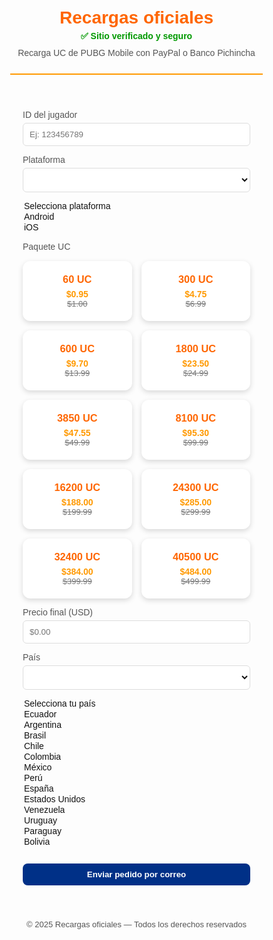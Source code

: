<html lang="es">
<head>
<meta charset="UTF-8">
<meta name="viewport" content="width=device-width, initial-scale=1.0">
<title>Recargas oficiales — UC PUBG Mobile</title>
<style>
:root {
  --primary:#ff6600;
  --accent:#ff9900;
  --bg:#fdfdfd;
  --card-bg:#ffffff;
  --text:#111;
  --muted:#555;
  --btn:#003087;
}
*{box-sizing:border-box;}
body{margin:0;font-family:'Poppins',sans-serif;background:var(--bg);color:var(--text);}
header{padding:25px 10px;text-align:center;border-bottom:2px solid var(--accent);}
header h1{font-size:28px;margin:0;color:var(--primary);}
header p{margin:5px 0 0;color:var(--muted);}
main{max-width:1000px;margin:30px auto;padding:0 20px;}
label{display:block;margin-top:10px;font-size:14px;color:var(--muted);}
input,select{width:100%;margin-top:5px;padding:10px;border-radius:6px;border:1px solid #ddd;background:#fff;color:#111;}
.cards{display:grid;grid-template-columns:repeat(auto-fit,minmax(140px,1fr));gap:15px;margin-top:15px;}
.card{background:var(--card-bg);border-radius:12px;padding:20px;text-align:center;box-shadow:0 3px 8px rgba(0,0,0,0.15);cursor:pointer;transition:transform 0.2s,box-shadow 0.2s;}
.card:hover{transform:translateY(-5px);box-shadow:0 8px 20px rgba(0,0,0,0.3);}
.card h3{margin:0;color:var(--primary);}
.card p{margin:6px 0 0;font-weight:700;color:var(--accent);}
.card s{color:#777;font-size:13px;display:block;}
.payment-methods{display:none;margin-top:15px;}
.payment-method{padding:10px;border:1px solid #ddd;border-radius:8px;margin-top:8px;background:#fafafa;}
footer{text-align:center;margin-top:40px;padding:15px;color:var(--muted);font-size:13px;}
.verified{color:#009900;font-weight:700;font-size:14px;margin-bottom:10px;}
.btn{margin-top:12px;background:var(--btn);color:#fff;padding:10px 14px;border:none;border-radius:8px;cursor:pointer;font-weight:600;transition:background .2s;width:100%;}
.btn:hover{background:#002060;}
</style>
</head>
<body>
<header>
  <h1>Recargas oficiales</h1>
  <p class="verified">✅ Sitio verificado y seguro</p>
  <p>Recarga UC de PUBG Mobile con PayPal o Banco Pichincha</p>
</header>

<main>
<form id="order-form">
<label>ID del jugador</label>
<input type="text" id="uid" required placeholder="Ej: 123456789">

<label>Plataforma</label>
<select id="platform" required>
<option value="">Selecciona plataforma</option>
<option value="Android">Android</option>
<option value="iOS">iOS</option>
</select>

<label>Paquete UC</label>
<div class="cards">
  <div class="card" data-uc="60" data-price="0.95">
    <h3>60 UC</h3>
    <p>$0.95</p>
    <s>$1.00</s>
  </div>
  <div class="card" data-uc="300" data-price="4.75">
    <h3>300 UC</h3>
    <p>$4.75</p>
    <s>$6.99</s>
  </div>
  <div class="card" data-uc="600" data-price="9.70">
    <h3>600 UC</h3>
    <p>$9.70</p>
    <s>$13.99</s>
  </div>
  <div class="card" data-uc="1800" data-price="23.50">
    <h3>1800 UC</h3>
    <p>$23.50</p>
    <s>$24.99</s>
  </div>
  <div class="card" data-uc="3850" data-price="47.55">
    <h3>3850 UC</h3>
    <p>$47.55</p>
    <s>$49.99</s>
  </div>
  <div class="card" data-uc="8100" data-price="95.30">
    <h3>8100 UC</h3>
    <p>$95.30</p>
    <s>$99.99</s>
  </div>
  <div class="card" data-uc="16200" data-price="188.00">
    <h3>16200 UC</h3>
    <p>$188.00</p>
    <s>$199.99</s>
  </div>
  <div class="card" data-uc="24300" data-price="285.00">
    <h3>24300 UC</h3>
    <p>$285.00</p>
    <s>$299.99</s>
  </div>
  <div class="card" data-uc="32400" data-price="384.00">
    <h3>32400 UC</h3>
    <p>$384.00</p>
    <s>$399.99</s>
  </div>
  <div class="card" data-uc="40500" data-price="484.00">
    <h3>40500 UC</h3>
    <p>$484.00</p>
    <s>$499.99</s>
  </div>
</div>

<label>Precio final (USD)</label>
<input type="text" id="price" readonly placeholder="$0.00">

<label>País</label>
<select id="country" required>
  <option value="">Selecciona tu país</option>
  <option value="Ecuador">Ecuador</option>
  <option value="Argentina">Argentina</option>
  <option value="Brasil">Brasil</option>
  <option value="Chile">Chile</option>
  <option value="Colombia">Colombia</option>
  <option value="México">México</option>
  <option value="Perú">Perú</option>
  <option value="España">España</option>
  <option value="Estados Unidos">Estados Unidos</option>
  <option value="Venezuela">Venezuela</option>
  <option value="Uruguay">Uruguay</option>
  <option value="Paraguay">Paraguay</option>
  <option value="Bolivia">Bolivia</option>
</select>

<div class="payment-methods" id="payment-methods">
  <div class="payment-method" id="paypal-method">
    🌐 <strong>Pagar con PayPal o tarjeta de débito:</strong>
    <div id="paypal-buttons"></div>
  </div>
  <div class="payment-method" id="bank-method">
    💳 Banco Pichincha (solo Ecuador): <strong>2212896512</strong>
  </div>
</div>

<button class="btn" type="submit">Enviar pedido por correo</button>
</form>
</main>

<footer>© 2025 Recargas oficiales — Todos los derechos reservados</footer>

<script>
document.addEventListener('DOMContentLoaded', () => {
  const cards = document.querySelectorAll('.card');
  const priceInput = document.getElementById('price');
  const paymentMethods = document.getElementById('payment-methods');
  const paypalButtonsContainer = document.getElementById('paypal-buttons');
  let selectedPrice = 0;

  function renderPayPalButton(amount){
    paypalButtonsContainer.innerHTML = '';
    if(amount <= 0) return;

    const form = document.createElement('form');
    form.action = "https://www.paypal.com/cgi-bin/webscr";
    form.method = "post";
    form.target = "_blank";

    form.innerHTML = `
      <input type="hidden" name="cmd" value="_xclick">
      <input type="hidden" name="business" value="S29ADWZU8J9GY">
      <input type="hidden" name="item_name" value="Recarga UC PUBG Mobile">
      <input type="hidden" name="amount" value="${amount.toFixed(2)}">
      <input type="hidden" name="currency_code" value="USD">
      <input type="hidden" name="no_shipping" value="1">
      <input type="submit" value="Pagar $${amount.toFixed(2)} con PayPal" class="btn">
    `;
    paypalButtonsContainer.appendChild(form);
  }

  cards.forEach(card => {
    card.addEventListener('click', () => {
      cards.forEach(c => c.style.border = "none");
      card.style.border = "2px solid var(--primary)";
      selectedPrice = parseFloat(card.dataset.price);
      priceInput.value = `$${selectedPrice.toFixed(2)}`;
      paymentMethods.style.display = 'block';
      renderPayPalButton(selectedPrice);
    });
  });

  document.getElementById('order-form').addEventListener('submit', e => {
    e.preventDefault();
    const uid = document.getElementById('uid').value.trim();
    const platform = document.getElementById('platform').value;
    const price = priceInput.value;
    const country = document.getElementById('country').value;

    if(!/^\d{5,20}$/.test(uid)){
      alert('Ingresa un ID válido (solo números).');
      return;
    }

    const mailto = `mailto:aroontigre@gmail.com?subject=Pedido UC PUBG (${uid})&body=ID del jugador: ${uid}%0APlataforma: ${platform}%0APaís: ${country}%0APrecio: ${price}`;
    window.location.href = mailto;
  });
});
</script>
</body>
</html>
